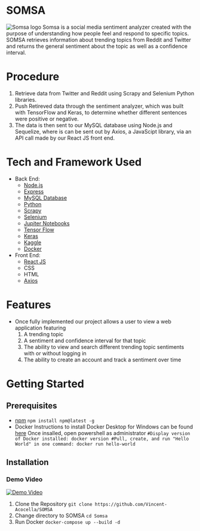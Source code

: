 # SOMSA
![Somsa logo](https://cdn.discordapp.com/attachments/733447389393977406/780950213497847869/Account.jpg)
Somsa is a social media sentiment analyzer created with the purpose of understanding how people feel and respond to specific topics. SOMSA  retrieves information about trending topics from Reddit and Twitter and returns the general sentiment about the topic as well as a confidence interval.

# Procedure
1. Retrieve data from Twitter and Reddit using Scrapy and Selenium Python libraries.
2. Push Retireved data through the sentiment analyzer, which was built with TensorFlow and Keras, to determine whether different sentences were positive or negative.
3. The data is then sent to our MySQL database using Node.js and Sequelize, where is can be sent out by Axios, a JavaScipt library, via an API call made by our React JS front end.

# Tech and Framework Used
* Back End:
  * [Node.js](https://github.com/nodejs)
  * [Express](https://github.com/expressjs/express)
  * [MySQL Database](https://github.com/mysql/mysql-server)
  * [Python](https://github.com/python)
  * [Scrapy](https://github.com/scrapy/scrapy)
  * [Selenium](https://github.com/SeleniumHQ/selenium)
  * [Jupiter Notebooks](https://github.com/jupyter/notebook)
  * [Tensor Flow](https://github.com/tensorflow/tensorflow)
  * [Keras](https://github.com/keras-team/keras)
  * [Kaggle](https://www.kaggle.com/docs/datasets)
  * [Docker](https://github.com/docker/compose)
* Front End:
  * [React JS](https://github.com/reactjs/reactjs.org)
  * CSS
  * HTML
  * [Axios](https://github.com/axios/axios)
      
# Features
* Once fully implemented our project allows a user to view a web application featuring
  1. A trending topic
  2. A sentiment and confidence interval for that topic
  3. The ability to view and search different trending topic sentiments with or without logging in
  4. The ability to create an account and track a sentiment over time
  
# Getting Started
## Prerequisites
* [npm](https://github.com/npm/cli)
  `npm install npm@latest -g`
* Docker
 Instructions to install Docker Desktop for Windows can be found [here](https://hub.docker.com/editions/community/docker-ce-desktop-windows)
 Once insalled, open powershell as administrator
 `#Display version of Docker installed:
 docker version
 #Pull, create, and run "Hello World" in one command:
 docker run hello-world`
 ## Installation
 ### Demo Video
 [![Demo Video](https://j.gifs.com/81Rgwg.gif)](https://www.youtube.com/watch?v=JzmBxDfEr7E&feature=youtu.be)
 1. Clone the Repository
 `git clone https://github.com/Vincent-Acocella/SOMSA`
 2. Change directory to SOMSA
 `cd Somsa`
 3. Run Docker
 `docker-compose up --build -d`
  
